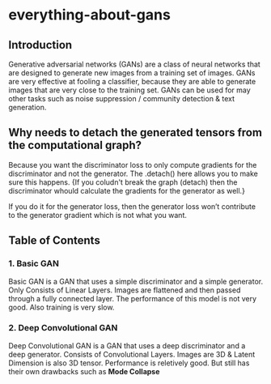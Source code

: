 # everything-about-gans

## Introduction
Generative adversarial networks (GANs) are a class of neural networks that are designed to generate new images from a training set of images. GANs are very effective at fooling a classifier, because they are able to generate images that are very close to the training set. GANs can be used for may other tasks such as noise suppression / community detection & text generation.

## Why needs to detach the generated tensors from the computational graph?

Because you want the discriminator loss to only compute gradients for the discriminator and not the generator.
The .detach() here allows you to make sure this happens. {If you coludn't break the graph (detach) then the discriminator
whould calculate the gradients for the generator as well.}

If you do it for the generator loss, then the generator loss won’t contribute to the generator gradient which is not what you want.

## Table of Contents

### 1. Basic GAN

Basic GAN is a GAN that uses a simple discriminator and a simple generator. Only Consists of Linear Layers. Images are flattened and then passed through a fully connected layer. The performance of this model is not very good. Also training is very slow.

### 2. Deep Convolutional GAN

Deep Convolutional GAN is a GAN that uses a deep discriminator and a deep generator. Consists of Convolutional Layers. Images are 3D & Latent Dimension is also 3D tensor. Performance is reletively good. But still has their own drawbacks such as **Mode Collapse**